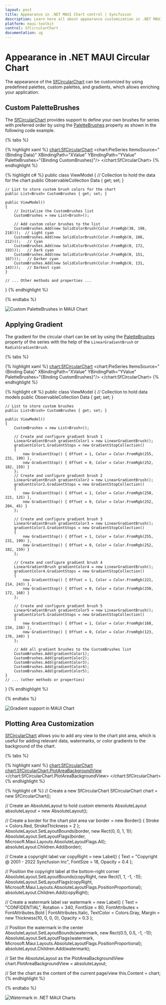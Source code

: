```yaml
---
layout: post
title: Appearance in .NET MAUI Chart control | Syncfusion
description: Learn here all about appearance customization in .NET MAUI Chart (SfCircularChart), its elements and more.
platform: maui-toolkit
control: SfCircularChart
documentation: ug
---
```


# Appearance in .NET MAUI Circular Chart

The appearance of the [SfCircularChart](https://help.syncfusion.com/cr/maui-toolkit/Syncfusion.Maui.Toolkit.Charts.SfCircularChart.html) can be customized by using predefined palettes, custom palettes, and gradients, which allows enriching your application.

## Custom PaletteBrushes

The [SfCircularChart](https://help.syncfusion.com/cr/maui-toolkit/Syncfusion.Maui.Toolkit.Charts.SfCircularChart.html) provides support to define your own brushes for series with preferred order by using the [PaletteBrushes](https://help.syncfusion.com/cr/maui-toolkit/Syncfusion.Maui.Toolkit.Charts.ChartSeries.html#Syncfusion_Maui_Toolkit_Charts_ChartSeries_PaletteBrushes) property as shown in the following code example.

{% tabs %}

{% highlight xaml %}
<chart:SfCircularChart>
    <!-- Other chart configurations -->
    <chart:PieSeries 
        ItemsSource="{Binding Data}"
        XBindingPath="XValue"
        YBindingPath="YValue"
        PaletteBrushes="{Binding CustomBrushes}"/>
</chart:SfCircularChart>
{% endhighlight %}

{% highlight c# %}
public class ViewModel
{
    // Collection to hold the data for the chart
    public ObservableCollection<Model> Data { get; set; }

    // List to store custom brush colors for the chart
    public List<Brush> CustomBrushes { get; set; }

    public ViewModel()
    {
        // Initialize the CustomBrushes list
        CustomBrushes = new List<Brush>();

        // Add custom color brushes to the list
        CustomBrushes.Add(new SolidColorBrush(Color.FromRgb(38, 198, 218)));  // Light cyan
        CustomBrushes.Add(new SolidColorBrush(Color.FromRgb(0, 188, 212)));   // Cyan
        CustomBrushes.Add(new SolidColorBrush(Color.FromRgb(0, 172, 193)));   // Dark cyan
        CustomBrushes.Add(new SolidColorBrush(Color.FromRgb(0, 151, 167)));   // Darker cyan
        CustomBrushes.Add(new SolidColorBrush(Color.FromRgb(0, 131, 143)));   // Darkest cyan
    }

    // ... Other methods and properties ...
}
{% endhighlight %}

{% endtabs %}

![Custom PaletteBrushes in MAUI Chart](Appearance_images/MAUI_Circular_chart_Custom_palette.png)

## Applying Gradient

The gradient for the circular chart can be set by using the [PaletteBrushes](https://help.syncfusion.com/cr/maui-toolkit/Syncfusion.Maui.Toolkit.Charts.ChartSeries.html#Syncfusion_Maui_Toolkit_Charts_ChartSeries_PaletteBrushes) property of the series with the help of the `LinearGradientBrush` or `RadialGradientBrush`.

{% tabs %}

{% highlight xaml %}
<chart:SfCircularChart>
    <!-- Other chart configurations -->
    <chart:PieSeries
             ItemsSource="{Binding Data}"
			 XBindingPath="XValue" 
			 YBindingPath="YValue"
			 PaletteBrushes="{Binding CustomBrushes}"/>
</chart:SfCircularChart>
{% endhighlight %}

{% highlight c# %}
public class ViewModel
{
    // Collection to hold data models
    public ObservableCollection<Model> Data { get; set; }

    // List to store custom brushes
    public List<Brush> CustomBrushes { get; set; }

    public ViewModel()
    {
        CustomBrushes = new List<Brush>();

        // Create and configure gradient brush 1
        LinearGradientBrush gradientColor1 = new LinearGradientBrush();
        gradientColor1.GradientStops = new GradientStopCollection()
        {
            new GradientStop() { Offset = 1, Color = Color.FromRgb(255, 231, 199) },
            new GradientStop() { Offset = 0, Color = Color.FromRgb(252, 182, 159) }
        };
        // Create and configure gradient brush 2
        LinearGradientBrush gradientColor2 = new LinearGradientBrush();
        gradientColor2.GradientStops = new GradientStopCollection()
        {
            new GradientStop() { Offset = 1, Color = Color.FromRgb(250, 221, 125) },
            new GradientStop() { Offset = 0, Color = Color.FromRgb(252, 204, 45) }
        };

        // Create and configure gradient brush 3
        LinearGradientBrush gradientColor3 = new LinearGradientBrush();
        gradientColor3.GradientStops = new GradientStopCollection()
        {
            new GradientStop() { Offset = 1, Color = Color.FromRgb(255, 231, 199) },
            new GradientStop() { Offset = 0, Color = Color.FromRgb(252, 182, 159) }
        };

        // Create and configure gradient brush 4
        LinearGradientBrush gradientColor4 = new LinearGradientBrush();
        gradientColor4.GradientStops = new GradientStopCollection()
        {
            new GradientStop() { Offset = 1, Color = Color.FromRgb(221, 214, 243) },
            new GradientStop() { Offset = 0, Color = Color.FromRgb(250, 172, 168) }
        };

        // Create and configure gradient brush 5
        LinearGradientBrush gradientColor5 = new LinearGradientBrush();
        gradientColor5.GradientStops = new GradientStopCollection()
        {
            new GradientStop() { Offset = 1, Color = Color.FromRgb(168, 234, 238) },
            new GradientStop() { Offset = 0, Color = Color.FromRgb(123, 176, 249) }
        };

        // Add all gradient brushes to the CustomBrushes list
        CustomBrushes.Add(gradientColor1);
        CustomBrushes.Add(gradientColor2);
        CustomBrushes.Add(gradientColor3);
        CustomBrushes.Add(gradientColor4);
        CustomBrushes.Add(gradientColor5);
    }
    // ... (other methods or properties)
}
{% endhighlight %}

{% endtabs %}

![Gradient support in MAUI Chart](Appearance_images/MAUI_pie_chart_gradient.png)

## Plotting Area Customization

[SfCircularChart](https://help.syncfusion.com/cr/maui-toolkit/Syncfusion.Maui.Toolkit.Charts.SfCircularChart.html) allows you to add any view to the chart plot area, which is useful for adding relevant data, watermarks, or color gradients to the background of the chart.

{% tabs %}

{% highlight xaml %}
<chart:SfCircularChart>
    <!-- Other chart configurations -->
    <chart:SfCircularChart.PlotAreaBackgroundView>
        <AbsoluteLayout>
            <Border Stroke="red"
                    StrokeThickness="2"
                    AbsoluteLayout.LayoutBounds="0,0,1,1"
                    AbsoluteLayout.LayoutFlags="All"/>
            <Label Text="Copyright @ 2001 - 2022 Syncfusion Inc"
                  FontSize="18"
                  AbsoluteLayout.LayoutBounds="1,1,-1,-1"
                  AbsoluteLayout.LayoutFlags="PositionProportional"
                  Opacity="0.4"/>
            <Label Text="CONFIDENTIAL"
                  Rotation="340"
                  FontSize="80"
                  FontAttributes="Bold,Italic"
                  TextColor="Gray"
                  Margin="10,0,0,0"
                  AbsoluteLayout.LayoutBounds="0.5,0.5,-1,-1"
                  AbsoluteLayout.LayoutFlags="PositionProportional"
                  Opacity="0.3"/>
        </AbsoluteLayout>
    </chart:SfCircularChart.PlotAreaBackgroundView>
</chart:SfCircularChart>
{% endhighlight %}

{% highlight c# %}
// Create a new SfCircularChart
SfCircularChart chart = new SfCircularChart();

// Create an AbsoluteLayout to hold custom elements
AbsoluteLayout absoluteLayout = new AbsoluteLayout();

// Create a border for the chart plot area
var border = new Border()
{
    Stroke = Colors.Red,
    StrokeThickness = 2
};
AbsoluteLayout.SetLayoutBounds(border, new Rect(0, 0, 1, 1));
AbsoluteLayout.SetLayoutFlags(border, Microsoft.Maui.Layouts.AbsoluteLayoutFlags.All);
absoluteLayout.Children.Add(border);

// Create a copyright label
var copyRight = new Label()
{
    Text = "Copyright @ 2001 - 2022 Syncfusion Inc",
    FontSize = 18,
    Opacity = 0.4
};

// Position the copyright label at the bottom-right corner
AbsoluteLayout.SetLayoutBounds(copyRight, new Rect(1, 1, -1, -1));
AbsoluteLayout.SetLayoutFlags(copyRight, Microsoft.Maui.Layouts.AbsoluteLayoutFlags.PositionProportional);
absoluteLayout.Children.Add(copyRight);

// Create a watermark label
var watermark = new Label()
{
    Text = "CONFIDENTIAL",
    Rotation = 340,
    FontSize = 80,
    FontAttributes = FontAttributes.Bold | FontAttributes.Italic,
    TextColor = Colors.Gray,
    Margin = new Thickness(10, 0, 0, 0),
    Opacity = 0.3
};

// Position the watermark in the center
AbsoluteLayout.SetLayoutBounds(watermark, new Rect(0.5, 0.5, -1, -1));
AbsoluteLayout.SetLayoutFlags(watermark, Microsoft.Maui.Layouts.AbsoluteLayoutFlags.PositionProportional);
absoluteLayout.Children.Add(watermark);

// Set the AbsoluteLayout as the PlotAreaBackgroundView
chart.PlotAreaBackgroundView = absoluteLayout;

// Set the chart as the content of the current page/view
this.Content = chart;
{% endhighlight %}

{% endtabs %}

![Watermark in .NET MAUI Charts](Appearance_images/water_mark.jpg)
